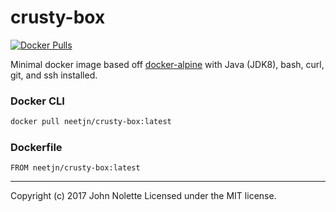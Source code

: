 # crusty-box

[![Docker Pulls](https://img.shields.io/docker/pulls/mashape/kong.svg)](https://hub.docker.com/r/neetjn/crusty-box)

Minimal docker image based off [docker-alpine](https://github.com/gliderlabs/docker-alpine) with Java (JDK8), bash, curl, git, and ssh installed.

### Docker CLI
```bash
docker pull neetjn/crusty-box:latest
```

### Dockerfile
```
FROM neetjn/crusty-box:latest
```

---
Copyright (c) 2017 John Nolette Licensed under the MIT license.
